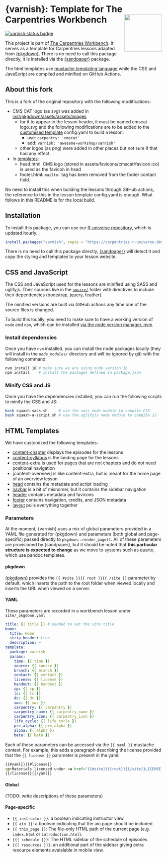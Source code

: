 # {varnish}: Template for The Carpentries Workbench <img src='man/figures/logo.png' align='right' alt='' width=120 />

[![varnish status badge](https://carpentries.r-universe.dev/badges/varnish)](https://carpentries.r-universe.dev)

This project is part of [The Carpentries
Workbench](https://carpentries.github.io/workbench). It serves as a template
for Carpentries lessons adapted from [{pkgdown}]. There is no need to call this
package directly, it is installed via the [{sandpaper}] package.

The html templates use [mustache templating
language](https://mustache.github.io/mustache.5.html) while the CSS and
JavaScript are compiled and minified on GitHub Actions.

## About this fork

This is a fork of the original repository with the following modifications:
- CMS CAT logo (as svg) was added in [inst/pkgdown/assets/assets/images](https://github.com/awesome-workshop/varnish/tree/main/inst/pkgdown/assets/assets/images)
  - for it to appear in the lesson header, it must be named cmscat-logo.svg and the following modifications are to be added to the [customised template](https://github.com/awesome-workshop/workbench-template-md) config.yaml to build a lesson:
    - use: `carpentry: 'cmscat'`
    - add: `varnish: 'awesome-workshop/varnish'`
  - other logos (as png) were added in other places but not sure if that had any effect.  
- In [templates](https://github.com/awesome-workshop/varnish/tree/main/inst/pkgdown/templates):
  - head.html: CMS logo (stored in assets/favicons/cmscat/favicon.ico) is used as the favicon in head
  - footer.html: `mailto:` tag has been removed from the footer contact field.

No need to install this when building the lessons through GitHub actions, the reference to this in the lesson template config.yaml is enough. What follows in this README is for the local build.


## Installation

To install this package, you can use our [R-universe repository](https://carpentries.r-universe.dev),
which is updated hourly.

```r
install.packages("varnish", repos = "https://carpentries.r-universe.dev")
```

There is no need to call this package directly, [{sandpaper}] will detect it and
copy the styling and templates to your lesson website.

## CSS and JavaScript

The CSS and JavaScript used for the lessons are minified using SASS and
uglifyjs. Their sources live in the [`source/`](source/) folder with directives
to include their dependencies (bootstrap, jquery, feather).

The minified versions are built via GitHub actions any time one of the source
files is changed. 

To build this locally, you need to make sure to have a working version of
`node` and `npm`, which can be installed [via the node version manager, nvm](https://github.com/nvm-sh/nvm#intro).

### Install dependencies

Once you have `nvm` installed, you can install the node packages locally (they
will install in the _`node_modules/`_ directory and will be ignored by git)
with the following command:

```sh
nvm install 16 # make sure we are using node version 16
npm install    # install the packages defined in package.json
```

### Minify CSS and JS

Once you have the dependencies installed, you can run the following scripts to
minify the CSS and JS:

```sh
bash squash-sass.sh     # use the sass node module to compile CSS
bash squash-a-script.sh # use the uglifyjs node module to compile JS
```

## HTML Templates

We have customized the following templates:

 - [content-chapter] displays the episodes for the lessons
 - [content-syllabus] is the landing page for the lessons
 - [content-extra] is used for pages that are not chapters and do not need
   positional navigation
 - [content-overview] is like content-extra, but is meant for the home page of
   an overview lesson
 - [head] contains the metadata and script loading
 - [navbar] is a bit of misnomer, but it contains the sidebar navigation
 - [header] contains metadata and favicons
 - [footer] contains navigation, credits, and JSON metadata
 - [layout] pulls everything together

### Parameters

At the moment, {varnish} uses a mix of global parameters provided in a YAML file
generated for {pkgdown} and parameters (both global and page-specific) passed
directly to `pkgdown::render_page()`. All of these parameters are provisioned
by {sandpaper}, but it should be noted that **this particular structure is
expected to change** as we move to systems such as quarto, which use pandoc
templates.

#### pkgdown

[{pkgdown}] provides the `{{ #site }}{{ root }}{{ /site }}` parameter by default,
which inserts the path to the root folder when viewed locally and inserts the
URL when viewed on a server.

#### YAML

These parameters are recorded in a workbench lesson under `site/_pkgdown.yaml`

```yaml
title: {{ title }} # needed to set the site title
home:
  title: Home
  strip_header: true
  description: ~
template:
  package: varnish
  params:
    time: {{ time }}
    source: {{ source }}
    branch: {{ branch }}
    contact: {{ contact }}
    license: {{ license }}
    handout: {{ handout }}
    cp: {{ cp }}
    lc: {{ lc }}
    dc: {{ dc }}
    swc: {{ swc }}
    carpentry: {{ carpentry }}
    carpentry_name: {{ carpentry_name }}
    carpentry_icon: {{ carpentry_icon }}
    life_cycle: {{ life_cycle }}
    pre_alpha: {{ pre_alpha }}
    alpha: {{ alpha }}
    beta: {{ beta }}
```

Each of these parameters can be accessed via the `{{ yaml }}` mustache context.
For example, this adds a paragraph describing the license provided that the
`{{ license }}` parameter is present in the yaml: 

```html
{{#yaml}}{{#license}}
<p>Materials licensed under <a href="{{#site}}{{root}}{{/site}}LICENSE.html">{{license}}</a> by the authors</p>
{{/license}}{{/yaml}}
```


#### Global

(TODO: write descriptions of these parameters)

#### Page-specific

 - `{{ instructor }}`: a boolean indicating instructor view
 - `{{ aio }}`: a boolean indicating that the aio page should be included
 - `{{ this_page }}`: The file-only HTML path of the current page (e.g. `index.html` or `introduction.html`).
 - `{{{ schedule }}}`: The HTML sidebar of the schedule of episodes. 
 - `{{{ resources }}}`: an additional part of the sidebar giving extra resource elements avaialable in mobile view.

[{pkgdown}]: https://r-lib.github.io/pkgdown
[{sandpaper}]: https://github.com/zkamvar/sandpaper
[content-chapter]: inst/pkgdown/templates/content-chapter.html
[content-syllabus]: inst/pkgdown/templates/content-syllabus.html
[content-extra]: inst/pkgdown/templates/content-extra.html
[head]: inst/pkgdown/templates/head.html
[header]: inst/pkgdown/templates/header.html
[layout]: inst/pkgdown/templates/layout.html
[navbar]: inst/pkgdown/templates/navbar.html
[footer]: inst/pkgdown/templates/footer.html
